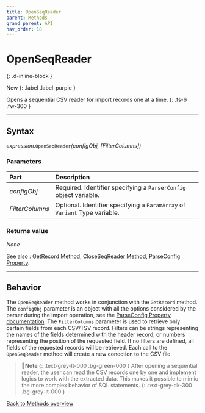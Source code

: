 ```yaml
---
title: OpenSeqReader
parent: Methods
grand_parent: API
nav_order: 18
---
```


# OpenSeqReader
{: .d-inline-block }

New
{: .label .label-purple }

Opens a sequential CSV reader for import records one at a time.
{: .fs-6 .fw-300 }

---

## Syntax

*expression*.`OpenSeqReader`*(configObj, \[FilterColumns\])*

### Parameters

<table>
<thead>
<tr>
<th style="text-align: left;">Part</th>
<th style="text-align: left;">Description</th>
</tr>
</thead>
<tbody>
<tr>
<td style="text-align: left;"><em>configObj</em></td>
<td style="text-align: left;">Required. Identifier specifying a <code>ParserConfig</code> object variable.</td>
</tr>
<tr>
<td style="text-align: left;"><em>FilterColumns</em></td>
<td style="text-align: left;">Optional. Identifier specifying a <code>ParamArray</code> of <code>Variant</code> Type variable.</td>
</tr>
</tbody>
</table>

### Returns value

_None_

See also
: [GetRecord Method](https://ws-garcia.github.io/VBA-CSV-interface/api/methods/getrecord.html), [CloseSeqReader Method](https://ws-garcia.github.io/VBA-CSV-interface/api/methods/closeseqreader.html), [ParseConfig Property](https://ws-garcia.github.io/VBA-CSV-interface/api/properties/parseconf.html).

---

## Behavior

The `OpenSeqReader` method works in conjunction with the `GetRecord` method. The `configObj` parameter is an object with all the options considered by the parser during the import operation, see the [ParseConfig Property documentation](https://ws-garcia.github.io/VBA-CSV-interface/api/properties/parseconf.html). The `FilterColumns` parameter is used to retrieve only certain fields from each CSV/TSV record. Filters can be strings representing the names of the fields determined with the header record, or numbers representing the position of the requested field. If no filters are defined, all fields of the requested records will be retrieved. Each call to the `OpenSeqReader` method will create a new conection to the CSV file.


>📝**Note**
>{: .text-grey-lt-000 .bg-green-000 }
>After opening a sequential reader, the user can read the CSV records one by one and implement logics to work with the extracted data. This makes it possible to mimic the more complex behavior of SQL statements.
{: .text-grey-dk-300 .bg-grey-lt-000 }

[Back to Methods overview](https://ws-garcia.github.io/VBA-CSV-interface/api/methods/)